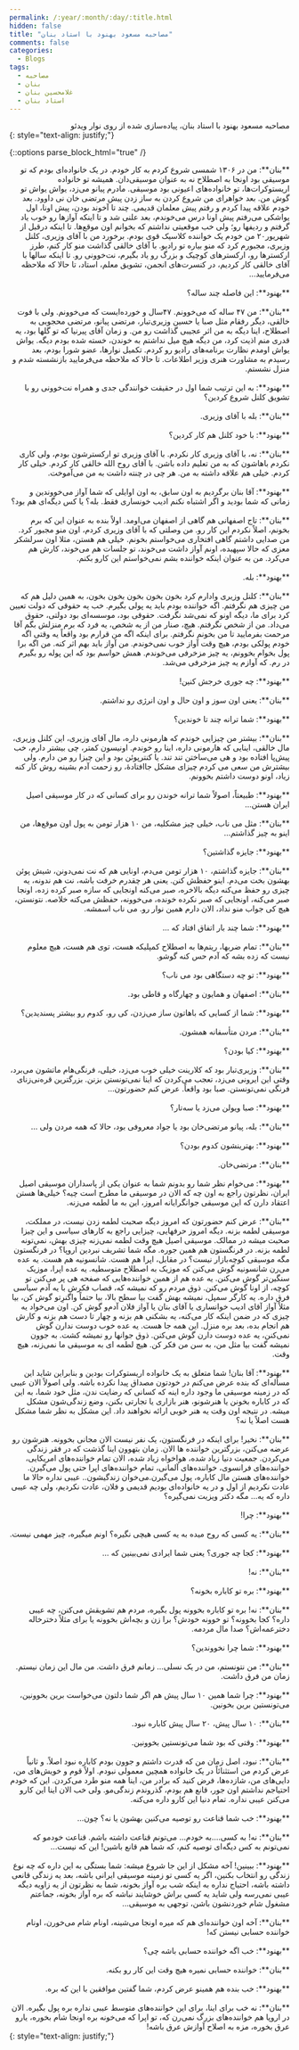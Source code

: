 ```yaml
---
permalink: /:year/:month/:day/:title.html
hidden: false
title: "مصاحبه مسعود بهنود با استاد بنان"
comments: false
categories:
  - Blogs
tags:
  - مصاحبه
  - بنان
  - غلامحسین بنان
  - استاد بنان
---
```


<div dir='rtl' align='right'>
مصاحبه مسعود بهنود با استاد بنان، پیاده‌سازی شده از روی نوار ویدئو
</div>
{: style="text-align: justify;"}
<br>

{::options parse_block_html="true" /}
<div dir='rtl' align='right'>
**بنان**: من در ۱۳۰۶ شمسی شروع کردم به کار خودم. در یک خانواده‌ای بودم که تو موسیقی بود اونجا به اصطلاح نه به عنوان موسیقی‌دان. همیشه تو خانواده اریستوکرات‌ها، تو خانواده‌های اعیونی بود موسیقی. مادرم پیانو می‌زد، یواش یواش تو گوش من. بعد خواهرای من شروع کردن به ساز زدن پیش مرتضی خان نی داوود. بعد خودم علاقه پیدا کردم و رفتم پیش معلمان قدیمی. چند تا آخوند بودن، پیش اونا، اول یواشکی می‌رفتم پیش اونا درس می‌خوندم، بعد علنی شد و تا اینکه آوازها رو خوب یاد گرفتم و ردیفها رو؛ ولی خب موقعیتی نداشتم که بخوانم اون موقع‌ها. تا اینکه درقبل از شهریور۲۰ من خودم یک خواننده کلاسیک قوی بودم. برخورد من با آقای وزیری، کلنل وزیری، مجبورم کرد که منو بیاره تو رادیو. با آقای خالقی گذاشت منو کار کنم، طرز ارکسترها رو، ارکسترهای کوچیک و بزرگ رو یاد بگیرم، نت‌خوونی رو. تا اینکه سالها با آقای خالقی کار کردیم، در کنسرت‌های انجمن، تشویق معلم، استاد، تا حالا که ملاحظه می‌فرمایید...
<br><br>
**بهنود**: این فاصله چند ساله؟
<br><br>
**بنان**: من ۴۷ ساله که می‌خوونم.  ۴۷سال و خورده‌ایست که می‌خوونم. ولی با فوت خالقی، دیگر رفقام مثل صبا یا حسین وزیری‌تبار، مرتضی پیانو، مرتضی محجوبی به اصطلاح، اینا دیگه به من اثر عجیبی گذاشت رو من. و زمان آقای پیرنیا که تو گلها بود، یه قدری منم اذیت کرد، من دیگه هیچ میل نداشتم به خوندن، خسته شده بودم دیگه. یواش یواش اومدم نظارت برنامه‌های رادیو رو کردم. تکمیل نوارها، عضو شورا بودم، بعد رسیدم به مشاورت هنری وزیر اطلاعات. تا حالا که ملاحظه می‌فرمایید بازنشسته شدم و منزل نشستم.
<br><br>
**بهنود**: به این ترتیب شما اول در حقیقت خوانندگی جدی و همراه نت‌خوونی رو با تشویق کلنل شروع کردین؟
<br><br>
**بنان**: بله با آقای وزیری.
<br><br>
**بهنود**: با خود کلنل هم کار کردین؟
<br><br>
**بنان**: نه، با آقای وزیری کار نکردم. با آقای وزیری تو ارکسترشون بودم، ولی کاری نکردم باهاشون که به من تعلیم داده باشن. با آقای روح الله خالقی کار کردم. خیلی کار کردم. خیلی هم علاقه داشته به من. هر چی در چنته داشت به من می‌آموخت.
<br><br>
**بهنود**: آقا بنان برگردیم به اون سابق، به اون اوایلی که شما آواز می‌خووندین و زمانی که شما بودید و اگر اشتباه نکنم ادیب خونساری فقط. بله؟ یا کس دیگه‌ای هم بود؟
<br><br>
**بنان**: تاج اصفهانی هم گاهی از اصفهان می‌اومد. اولاً بنده به عنوان این که برم بخونم، اصلاً نکردم این کار رو. من وصلتی که با آقای وزیری کردم، اون منو مجبور کرد. من صدایی داشتم گاهی افتخاری می‌خواستم بخونم. خیلی هم هستن، مثلا اون سرلشکر معزی که حالا سپهبده، اونم آواز داشت می‌خوند، تو جلسات هم می‌خوند، کارش هم می‌کرد. من به عنوان اینکه خواننده بشم نمی‌خواستم این کارو بکنم.
<br><br>
**بهنود**: بله.
<br><br>
**بنان**: کلنل وزیری وادارم کرد بخون بخون بخون بخون بخون، به همین دلیل هم که من چیزی هم نگرفتم. اگه خواننده بودم باید یه پولی بگیرم. خب یه حقوقی که دولت تعیین کرد برای ما، دیگه اونو که نمی‌شد نگرفت. حقوقی بود، موسسه‌ای بود دولتی، حقوق می‌داد. من از شخص نگرفتم. هیچ، صنار من از یه شخص، یه فرد که برم منزلش بگم آقا مرحمت بفرمایید تا من بخونم نگرفتم. برای اینکه اگه من قرارم بود واقعاً یه وقتی اگه خودم پولکی بودم، هیچ وقت آواز خوب نمی‌خوندم. من آواز باید بهم اثر کنه. من اگه برا پول بخوام بخوونم، یه چیز مزخرفی می‌خوندم. همش حواسم بود که این پوله رو بگیرم در رم. که آوازم یه چیز مزخرفی می‌شد.
<br><br>
**بهنود**: چه جوری خرجش کنین!
<br><br>
**بنان**: یعنی اون سوز و اون حال و اون انرژی رو نداشتم.
<br><br>
**بهنود**: شما ترانه چند تا خوندین؟
<br><br>
**بنان**: بیشتر من چیزایی خوندم که هارمونی داره، مال آقای وزیری، این کلنل وزیری، مال خالقی، اینایی که هارمونی داره، اینا رو خوندم. اونیسون کمتر، چی بیشتر دارم، خب پیش‌پا افتاده بود و هی می‌ساختن تند تند. یا کنترپوئن بود و این چیزا رو من دارم. ولی بیشترش من سعی می کردم چیزای مشکل جاافتادۀ، رو زحمت آدم بشینه روش کار کنه زیاد، اونو دوست داشتم بخوونم.
<br><br>
**بهنود**: طبیعتاً، اصولاً شما ترانه خوندن رو برای کسانی که در کار موسیقی اصیل ایران هستن...
<br><br>
**بنان**: مثل می ناب، خیلی چیز مشکلیه، من ۱۰ هزار تومن به پول اون موقع‌ها، من اینو به چیز گذاشتم...
<br><br>
**بهنود**: جایزه گذاشتین؟
<br><br>
**بنان**: جایزه گذاشتم، ۱۰ هزار تومن می‌دم، اونایی هم که نت نمی‌دونن، شیش پوئن بهشون بخت می‌دم. اینو حفظش کنن. یعنی هر چقدرم خرفت باشه، نت هم ندونه، یه چیزی رو حفظ می‌کنه دیگه بالاخره، صبر می‌کنه اونجایی که سازه صبر کرده زده، اونجا صبر می‌کنه، اونجایی که صبر نکرده خونده، می‌خوونه، حفظش می‌کنه خلاصه. نتونستن، هیچ کی جواب منو نداد، الان دارم همین نوار رو. می ناب اسمشه.
<br><br>
**بهنود**: شما چند بار اتفاق افتاد که ...
<br><br>
**بنان**: تمام ضربها، ریتم‌ها به اصطلاح کمپلیکه هست، توی هم هست، هیچ معلوم نیست که زده بشه که آدم حس کنه گوشو.
<br><br>
**بهنود**: تو چه دستگاهی بود می ناب؟
<br><br>
**بنان**: اصفهان و همایون و چهارگاه و قاطی بود.
<br><br>
**بهنود**: شما از کسایی که باهاتون ساز می‌زدن، کی رو، کدوم رو بیشتر پسندیدین؟
<br><br>
**بنان**: مردن متأسفانه همشون.
<br><br>
**بهنود**: کیا بودن؟
<br><br>
**بنان**: وزیری‌تبار بود که کلارینت خیلی خوب می‌زد، خیلی، فرنگی‌هام ماتشون می‌برد، وقتی این ایرونی می‌زد، تعجب می‌کردن که اینا نمی‌تونستن بزنن. بزرگترین قره‌نی‌زنای فرنگی نمی‌تونستن. صبا بود واقعاً. عرض کنم حضورتون...
<br><br>
**بهنود**: صبا ویولن می‌زد یا سه‌تار؟
<br><br>
**بنان**: بله، پیانو مرتضی‌خان بود یا جواد معروفی بود، حالا که همه مردن ولی ...
<br><br>
**بهنود**: بهترینشون کدوم بودن؟
<br><br>
**بنان**: مرتضی‌خان.
<br><br>
**بهنود**: می‌خوام نظر شما رو بدونم شما به عنوان یکی از پاسداران موسیقی اصیل ایران، نظرتون راجع به اون چه که الان در موسیقی ما مطرح است چیه؟ خیلی‌ها هستن اعتقاد دارن که این موسیقی جوانگرایانه امروز، این به ما لطمه می‌زنه.
<br><br>
**بنان**: عرض کنم حضورتون که امروز دیگه صحبت لطمه زدن نیست، در مملکت، موسیقی لطمه بزنه. دیگه امروز حرفهایی، چیزایی راجع به کارهای سیاسی و این چیزا صحبت میشه در ممالک. موسیقی اصیل هیچ وقت لطمه نمی‌زنه چیزی بهش، نمی‌تونه لطمه بزنه. در فرنگستون هم همین جوره. مگه شما تشریف نبردین اروپا؟ در فرنگستون مگه موسیقی کوچه‌بازار نیست؟ در مقابل، اپرا هم هست. شانسونیه هم هست. یه عده می‌رن شانسونیه گوش می‌کنن که موزیک به اصطلاح متوسطیه. یه عده اپرا، موزیک سنگین‌تر گوش می‌کنن. یه عده هم از همین خواننده‌هایی که صفحه هی پر می‌کنن تو کوچه، از اونا گوش می‌کنن. ذوق مردم رو که نمیشه که، قصاب فکرش با یه آدم سیاسی فرق داره. یه کارگر سمپل، نمیشه بهش گفت بیا سطح بالا، بیا حتماً واگنرِتو گوش کن، بیا مثلاً آواز آقای ادیب خوانساری یا آقای بنان یا آواز فلان آدم‌و گوش کن. اون می‌خواد یه چیزی که در ضمن اینکه کار می‌کنه، یه بشکنی هم بزنه و چهار تا دست هم بزنه و کارش هم انجام بده، بعد بره منزل. این همه جا هست. یه عده خوب دوست ندارن گوش نمی‌کنن، یه عده دوست دارن گوش می‌کنن. ذوق جوانها رو نمیشه کشت. به جوون نمیشه گفت بیا مثل من، به سن من فکر کن. هیچ لطمه ای به موسیقی ما نمی‌زنه، هیچ وقت.
<br><br>
**بهنود**: آقا بنان! شما متعلق به یک خانواده اریستوکرات بودین و بنابراین شاید این مسأله‌ای که بنده عرض می‌کنم در خودتون مصداق پیدا نکرده باشه. ولی اصولاً الان عیبی که در زمینه موسیقی ما وجود داره اینه که کسانی که رضایت ندن، مثل خود شما، به این که در کاباره بخونن یا هنرشونو، هنر بازاری یا تجارتی بکنن، وضع زندگی‌شون مشکل میشه. در نتیجه اون وقت یه هنر خوبی ارائه نخواهند داد. این مشکل به نظر شما مشکل هست اصلاً یا نه؟
<br><br>
**بنان**: نخیر! برای اینکه در فرنگستون، یک نفر نیست الان مجانی بخوونه. هنرشون رو عرضه می‌کنن، بزرگترین خواننده ها الان. زمان بتهوون اینا گذشت که در فقر زندگی می‌کردن. جمعیت دنیا زیاد شده، هواخواه زیاد شده، الان تمام خواننده‌های امریکایی، خواننده‌های فرانسوی، خواننده‌های آلمانی، تمام خواننده‌های اپرا حتی پول می‌گیرن. خواننده‌های هستن مال کاباره، پول می‌گیرن.می‌خوان زندگیشون.. عیبی نداره حالا ما عادت نکردیم از اول و در یه خانواده‌ای بودیم قدیمی و فلان، عادت نکردیم، ولی چه عیبی داره که یه... مگه دکتر ویزیت نمی‌گیره؟
<br><br>
**بهنود**: چرا!
<br><br>
**بنان**: یه کسی که روح میده به یه کسی هیچی نگیره؟ اونم میگیره، چیز مهمی نیست.
<br><br>
**بهنود**: کجا چه جوری؟ یعنی شما ایرادی نمی‌بینین که ...
<br><br>
**بنان**: نه!
<br><br>
**بهنود**: بره تو کاباره بخونه؟
<br><br>
**بنان**: نه! بره تو کاباره بخوونه پول بگیره، مردم هم تشویقش می‌کنن، چه عیبی داره؟ کجا بخوونه؟ تو خوونه خودش؟ برا زن و بچه‌اش بخوونه یا برای مثلاً دخترخاله دخترعمه‌اش؟ صدا مال مردمه.
<br><br>
**بهنود**: شما چرا نخووندین؟
<br><br>
**بنان**: من نتونستم، من در یک نسلی... زمانم فرق داشت. من مال این زمان نیستم. زمان من فرق داشت.
<br><br>
**بهنود**: چرا شما همین ۱۰ سال پیش هم اگر شما دلتون می‌خواست برین بخوونین، می‌تونستین برین بخونین.
<br><br>
**بنان**: ۱۰ سال پیش، ۲۰ سال پیش کاباره نبود.
<br><br>
**بهنود**: وقتی که بود شما می‌تونستین بخوونین.
<br><br>
**بنان**: نبود، اصل زمان من که قدرت داشتم و جوون بودم کاباره نبود اصلاً. و ثانیاً عرض کردم من استثنائاً در یک خانواده همچین معمولی نبودم. اولاً قوم و خویش‌های من، دایی‌های من، شازده‌ها، فرض کنید که برادر من، اینا همه منو طرد می‌کردن. این که خودم احتیاجم نداشتم اون جور، قانع هم بودم، گذروندم زندگی‌مو. ولی خب الان اینا این کارو می‌کنن عیبی نداره. تمام دنیا این کارو داره می‌کنه.
<br><br>
**بهنود**: خب شما قناعت رو توصیه می‌کنین بهشون یا نه؟ چون...
<br><br>
**بنان**: نه! به کسی....به خودم... می‌تونم قناعت داشته باشم. قناعت خودمو که نمی‌تونم به کس دیگه‌ای توصیه کنم، که شما هم قانع باشین! این که نیست...
<br><br>
**بهنود**: ببینین! آخه مشکل از این جا شروع میشه: شما بستگی به این داره که چه نوع زندگی رو انتخاب بکنین، اگر یه کسی تو زمینه موسیقی ایرانی باشه، بعد یه زندگی قانعی داشته باشه، احتیاج نداره به اینکه شب بره آواز بخونه، شما به نظرتون از یه زاویه دیگه عیبی نمی‌رسه ولی شاید یه کسی براش خوشایند نباشه که بره آواز بخونه، جماعتم مشغول شام خوردنشون باشن، توجهی به موسیقی...
<br><br>
**بنان**: آخه اون خواننده‌ای هم که میره اونجا می‌شینه، اونام شام می‌خورن، اونام خواننده حسابی نیستن که!
<br><br>
**بهنود**: خب اگه خواننده حسابی باشه چی؟
<br><br>
**بنان**: خواننده حسابی نمیره هیچ وقت این کار رو بکنه.
<br><br>
**بهنود**: خب بنده هم همینو عرض کردم، شما گفتین موافقین با این که بره.
<br><br>
**بنان**: نه خب برای اینا، برای این خواننده‌های متوسط عیبی نداره بره پول بگیره. الان در اروپا هم خواننده‌های بزرگ نمی‌رن که، تو اپرا که می‌خونه بره اونجا شام بخوره، یارو عرق بخوره، مزه به اصلاح آوازش عرق باشه!
</div>
{: style="text-align: justify;"}